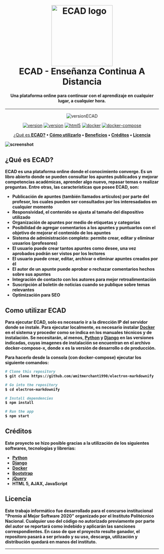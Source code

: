 
<h1 align="center">
  <a href="http://github.com"><img src="https://i.ibb.co/W5qWsf8/ECAD-psd.png" alt="ECAD logo" width="200"></a>
  <br>
  ECAD - Enseñanza Continua A Distancia
</h1>

<h4 align="center">Una plataforma online para continuar con el aprendizaje en cualquier lugar, a cualquier hora.</h4>

<hr>

<p align="center"> 
  <img src="https://img.shields.io/badge/versi%C3%B3n-1.0.3-blue.svg" alt="versionECAD">
</p>

<p align="center">
  <a href="https://www.python.org/" target="_blank"><img src="https://img.shields.io/badge/python-3.1.3-F7CB3F.svg" alt="version"></a>
  <a href="https://www.djangoproject.com/" target="_blank"><img src="https://img.shields.io/badge/django-3.0.3-09541F.svg" alt="version"></a>
  <a href="https://getbootstrap.com/" target="_blank"><img src="https://img.shields.io/badge/Bootstrap-purple.svg" alt="html5"></a>
  <a href="https://www.docker.com/" target="_blank"><img src="https://img.shields.io/badge/-docker-6CB5EE" alt="docker"></a>
  <a href="https://docs.docker.com/compose/"target="_blank"><img src="https://img.shields.io/badge/-docker%20compose-2391E6" alt="docker-compose"></a>
</p>


	
<p align="center">
  <a href="#qué-es-ECAD">¿Qué es <b>ECAD<b>?</a> •
  <a href="#como-utilizar-ECAD">Cómo utilizarlo</a> •
  <a href="#beneficios">Beneficios</a> •
  <a href="#creditos">Créditos</a> •
  <a href="#licencia">Licencia</a>
</p>

![screenshot](https://raw.githubusercontent.com/amitmerchant1990/electron-markdownify/master/app/img/markdownify.gif)

## ¿Qué es **ECAD**?

ECAD es una plataforma online donde el conocimiento converge. Es un libro abierto donde se pueden consultar los apuntes publicados y mejorar competencias académicas, aprender algo nuevo, repasar temas o realizar preguntas.
Entre otras, las características que posee ECAD, son:

* Publicación de apuntes (también llamados artículos) por parte del profesor, los cuales pueden ser consultados por los interesadados en cualquier momento
* Responsividad, el contenido se ajusta al tamaño del dispositivo utilizado
* Organización de apuntes por medio de etiquetas y categorías
* Posibilidad de agregar comentarios a los apuntes y puntuarlos con el objetivo de mejorar el contenido de los apuntes
* Sistema de administración completo: permite crear, editar y eliminar usuarios (profesores)
* El usuario puede crear tantos apuntes como desee, una vez aprobados podrán ser vistos por los lectores
* El usuario puede crear, editar, archivar o eliminar apuntes creados por él
* El autor de un apunte puede aprobar o rechazar comentarios hechos sobre sus apuntes
* Integración de contacto con los autores para mejor retroalimentación
* Suscripción al boletín de noticias cuando se publique sobre temas relevantes
* Optimización para SEO


## Como utilizar ECAD

Para ejecutar ECAD, solo es necesario ir a la dirección IP del servidor donde se instale. Para ejecutar localmente, es necesario instalar [Docker](https://www.docker.com/) en el sistema y proceder como se indica en los manuales técnicos y de instalación. Se necesitarán, al menos, [Python](https://www.python.org/downloads/) y [Django](https://www.djangoproject.com/) en las versiones indicadas, cuyas imagenes de instalación se encuentran en el archivo docker-compose-x, donde **x** es la versión de desarrollo o de producción.  

Para hacerlo desde la consola (con docker-compose) ejecutar los siguiente comandos:

```bash
# Clone this repository
$ git clone https://github.com/amitmerchant1990/electron-markdownify

# Go into the repository
$ cd electron-markdownify

# Install dependencies
$ npm install

# Run the app
$ npm start
```

## Créditos

Este proyecto se hizo posible gracias a la utilización de los siguientes softwares, tecnologías y librerías:

- [Python](https://www.python.org/)
- [Django](https://www.djangoproject.com/)
- [Docker](https://www.docker.com/)
- [Bootstrap](https://getbootstrap.com/)
- [jQuery](https://jquery.com/)
- HTML 5, AJAX, JavaScript


## Licencia
Este trabajo informático fue desarrollado para el concurso institucional "Premio al Mejor Software 2020" organizado por el Instituto Politécnico Nacional. Cualquier uso del código no autorizado previamente por parte del autor se reportará como indebido y aplicarán las sanciones correspondientes. En caso de que el proyecto resulte ganador, el repositoro pasará a ser privado y su uso, descarga, utilización y distribución quedará en manos del instituto.

---



